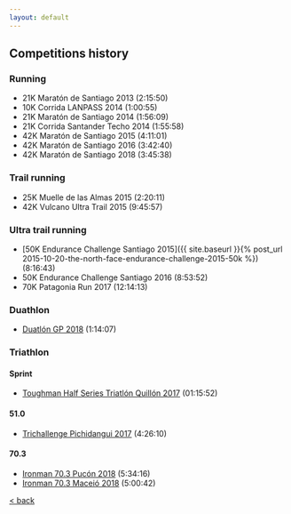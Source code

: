 ```yaml
---
layout: default
---
```


## Competitions history

### Running
* 21K Maratón de Santiago 2013 (2:15:50)
* 10K Corrida LANPASS 2014 (1:00:55)
* 21K Maratón de Santiago 2014 (1:56:09)
* 21K Corrida Santander Techo 2014 (1:55:58)
* 42K Maratón de Santiago 2015 (4:11:01)
* 42K Maratón de Santiago 2016 (3:42:40)
* 42K Maratón de Santiago 2018 (3:45:38)
 
### Trail running
* 25K Muelle de las Almas 2015 (2:20:11)
* 42K Vulcano Ultra Trail 2015 (9:45:57)

### Ultra trail running
* [50K Endurance Challenge Santiago 2015]({{ site.baseurl }}{% post_url 2015-10-20-the-north-face-endurance-challenge-2015-50k %}) (8:16:43)
* 50K Endurance Challenge Santiago 2016 (8:53:52)
* 70K Patagonia Run 2017 (12:14:13)

### Duathlon

* [Duatlón GP 2018](https://www.instagram.com/p/BjS4RSShcF2) (1:14:07)

### Triathlon

#### Sprint
* [Toughman Half Series Triatlón Quillón 2017](https://www.instagram.com/p/Bazo4DTAqmj) (01:15:52)

#### 51.0
* [Trichallenge Pichidangui 2017](https://www.instagram.com/p/BbXXRtIgj5n) (4:26:10)

#### 70.3
* [Ironman 70.3 Pucón 2018](https://www.facebook.com/xrelative/posts/10213448034249812) (5:34:16)
* [Ironman 70.3 Maceió 2018](https://www.instagram.com/p/BmG4Q0rhbVO) (5:00:42)

[< back](./)
